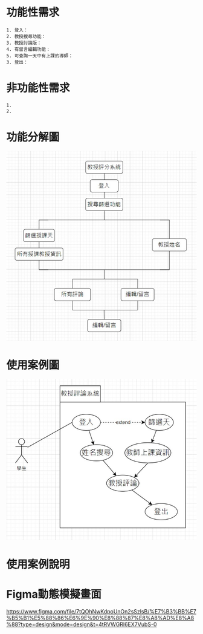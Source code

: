 # 功能性需求
```big zone
1. 登入：
2. 教授搜尋功能：
3. 教授討論版：
4. 有留言編輯功能：
5. 可查詢一天中有上課的導師：
3. 登出：
```

# 非功能性需求
```big zone
1. 
2. 
```

# 功能分解圖
![功能分解圖](功能分解圖.jpg "功能分解圖")

# 使用案例圖
![使用案例圖](使用案例圖.jpg "使用案例圖")

# 使用案例說明

# Figma動態模擬畫面
https://www.figma.com/file/7tQOhNwKdpoUnOn2sSzlsB/%E7%B3%BB%E7%B5%B1%E5%88%86%E6%9E%90%E8%88%87%E8%A8%AD%E8%A8%88?type=design&mode=design&t=4tRVWGRl6EX7VubS-0
